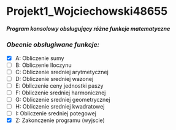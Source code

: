 # Projekt1_Wojciechowski48655
##### Program konsolowy obsługujący różne funkcje matematyczne

### *Obecnie obsługiwane funkcje:*

* [x] A: Obliczenie sumy
* [ ] B: Obliczenie Iloczynu
* [ ] C: Obliczenie sredniej arytmetycznej
* [ ] D: Obliczenie sredniej wazonej
* [ ] E: Obliczenie ceny jednostki paszy
* [ ] F: Obliczenie sredniej harmonicznej
* [ ] G: Obliczenie sredniej geometrycznej
* [ ] H: Obliczenie sredniej kwadratowej
* [ ] I: Obliczenie sredniej potegowej
* [x] Z: Zakonczenie programu (wyjscie)
